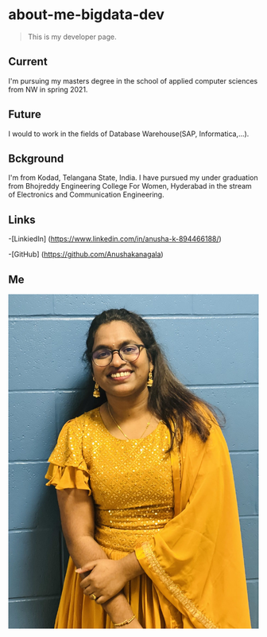 # about-me-bigdata-dev

 > This is my developer page.

## Current

I'm pursuing my masters degree in the school of applied computer sciences from NW in spring 2021.

## Future

 I would to work in the fields of Database Warehouse(SAP, Informatica,...).

## Bckground 

I'm from Kodad, Telangana State, India. I have pursued my under graduation from Bhojreddy Engineering College For Women, Hyderabad in the stream of Electronics and Communication Engineering. 

## Links

-[LinkiedIn] (https://www.linkedin.com/in/anusha-k-894466188/)

-[GitHub] (https://github.com/Anushakanagala)

## Me

![Image](https://github.com/Anushakanagala/about-me-bigdata-dev/blob/main/IMG_4166.jpg)
